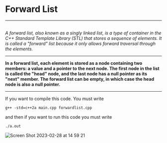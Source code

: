 <h1>Forward List </h1>
<hr>
<i> <br> A forward list, also known as a singly linked list, is a type of container in the C++ Standard Template Library (STL) that stores a sequence of elements. 
It is called a "forward" list because it only allows forward traversal through the elements. </i>

<hr>
<b>
In a forward list, each element is stored as a node containing two members: a value and a pointer to the next node. The first node in the list is called the "head" node, and the last node has a null pointer as its "next" member. 
The forward list can be empty, in which case the head node is also a null pointer. </b>
<hr>

If you want to compile this code.
You must write

```
g++ -std=c++2a main.cpp forwardlist.cpp

```

and then if you want to run this code you must write

```
./a.out 

```
![Screen Shot 2023-02-28 at 14 59 21](https://user-images.githubusercontent.com/112478852/221834738-9f4b166e-bde7-419d-885d-3bda290409dd.png)
